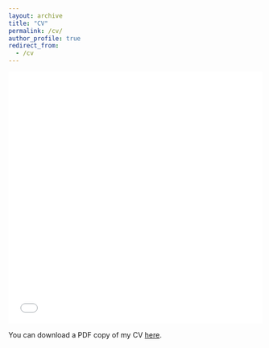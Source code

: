 ```yaml
---
layout: archive
title: "CV"
permalink: /cv/
author_profile: true
redirect_from:
  - /cv
---
```


<iframe src="/files/pdf/CV_Miao.pdf" width="100%" height="500" frameborder="no" border="0" marginwidth="0" marginheight="0"></iframe>

You can download a PDF copy of my CV [here](/files/pdf/CV_Miao.pdf).

